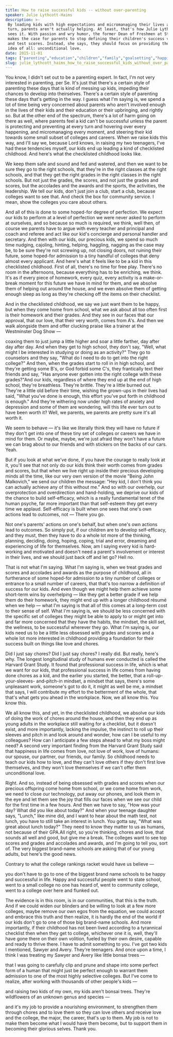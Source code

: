 ```yaml
---
title: How to raise successful kids -- without over-parenting
speaker: Julie Lythcott-Haims
description: >-
 By loading kids with high expectations and micromanaging their lives at every
 turn, parents aren't actually helping. At least, that's how Julie Lythcott-Haims
 sees it. With passion and wry humor, the former Dean of Freshmen at Stanford
 makes the case for parents to stop defining their children's success via grades
 and test scores. Instead, she says, they should focus on providing the oldest
 idea of all: unconditional love.
date: 2015-11-01
tags: ["parenting","education","children","family","goalsetting","happiness","motivation","personal-growth","social-change","society","success","teaching"]
slug: julie_lythcott_haims_how_to_raise_successful_kids_without_over_parenting
---
```


You know, I didn't set out to be a parenting expert. In fact, I'm not very interested in
parenting, per Se. It's just that there's a certain style of parenting these days that is
kind of messing up kids, impeding their chances to develop into theirselves. There's a
certain style of parenting these days that's getting in the way. I guess what I'm saying
is, we spend a lot of time being very concerned about parents who aren't involved enough
in the lives of their kids and their education or their upbringing, and rightly so. But at
the other end of the spectrum, there's a lot of harm going on there as well, where parents
feel a kid can't be successful unless the parent is protecting and preventing at every
turn and hovering over every happening, and micromanaging every moment, and steering their
kid towards some small subset of colleges and careers. When we raise kids this way, and
I'll say we, because Lord knows, in raising my two teenagers, I've had these tendencies
myself, our kids end up leading a kind of checklisted childhood. And here's what the
checklisted childhood looks like.

We keep them safe and sound and fed and watered, and then we want to be sure they go to
the right schools, that they're in the right classes at the right schools, and that they
get the right grades in the right classes in the right schools. But not just the grades,
the scores, and not just the grades and scores, but the accolades and the awards and the
sports, the activities, the leadership. We tell our kids, don't just join a club, start a
club, because colleges want to see that. And check the box for community service. I mean,
show the colleges you care about others.

And all of this is done to some hoped-for degree of perfection. We expect our kids to
perform at a level of perfection we were never asked to perform at ourselves, and so
because so much is required, we think, well then, of course we parents have to argue with
every teacher and principal and coach and referee and act like our kid's concierge and
personal handler and secretary. And then with our kids, our precious kids, we spend so much
time nudging, cajoling, hinting, helping, haggling, nagging as the case may be, to be sure
they're not screwing up, not closing doors, not ruining their future, some hoped-for
admission to a tiny handful of colleges that deny almost every applicant. And here's what
it feels like to be a kid in this checklisted childhood. First of all, there's no time for
free play. There's no room in the afternoons, because everything has to be enriching, we
think. It's as if every piece of homework, every quiz, every activity is a make-or-break
moment for this future we have in mind for them, and we absolve them of helping out around
the house, and we even absolve them of getting enough sleep as long as they're checking
off the items on their checklist.

And in the checklisted childhood, we say we just want them to be happy, but when they come
home from school, what we ask about all too often first is their homework and their
grades. And they see in our faces that our approval, that our love, that their very worth,
comes from A's. And then we walk alongside them and offer clucking praise like a trainer
at the Westminster Dog Show —

coaxing them to just jump a little higher and soar a little farther, day after day after
day. And when they get to high school, they don't say, "Well, what might I be interested
in studying or doing as an activity?" They go to counselors and they say, "What do I need
to do to get into the right college?" And then, when the grades start to roll in in high
school, and they're getting some B's, or God forbid some C's, they frantically text their
friends and say, "Has anyone ever gotten into the right college with these grades?"And our
kids, regardless of where they end up at the end of high school, they're breathless.
They're brittle. They're a little burned out. They're a little old before their time,
wishing the grown-ups in their lives had said, "What you've done is enough, this effort
you've put forth in childhood is enough." And they're withering now under high rates of
anxiety and depression and some of them are wondering, will this life ever turn out to
have been worth it? Well, we parents, we parents are pretty sure it's all worth
it.

We seem to behave — it's like we literally think they will have no future if they don't
get into one of these tiny set of colleges or careers we have in mind for them. Or maybe,
maybe, we're just afraid they won't have a future we can brag about to our friends and
with stickers on the backs of our cars. Yeah.

But if you look at what we've done, if you have the courage to really look at it, you'll
see that not only do our kids think their worth comes from grades and scores, but that
when we live right up inside their precious developing minds all the time, like our very
own version of the movie "Being John Malkovich," we send our children the message: "Hey
kid, I don't think you can actually achieve any of this without me." And so with our
overhelp, our overprotection and overdirection and hand-holding, we deprive our kids of
the chance to build self-efficacy, which is a really fundamental tenet of the human
psyche, far more important than that self-esteem they get every time we applaud.
Self-efficacy is built when one sees that one's own actions lead to outcomes, not — There
you go.

Not one's parents' actions on one's behalf, but when one's own actions lead to outcomes.
So simply put, if our children are to develop self-efficacy, and they must, then they have
to do a whole lot more of the thinking, planning, deciding, doing, hoping, coping, trial
and error, dreaming and experiencing of life for themselves. Now, am I saying every kid is
hard-working and motivated and doesn't need a parent's involvement or interest in their
lives, and we should just back off and let go? Hell no.

That is not what I'm saying. What I'm saying is, when we treat grades and scores and
accolades and awards as the purpose of childhood, all in furtherance of some hoped-for
admission to a tiny number of colleges or entrance to a small number of careers, that
that's too narrow a definition of success for our kids. And even though we might help them
achieve some short-term wins by overhelping — like they get a better grade if we help them
do their homework, they might end up with a longer childhood résumé when we help — what
I'm saying is that all of this comes at a long-term cost to their sense of self. What I'm
saying is, we should be less concerned with the specific set of colleges they might be
able to apply to or might get into and far more concerned that they have the habits, the
mindset, the skill set, the wellness, to be successful wherever they go. What I'm saying
is, our kids need us to be a little less obsessed with grades and scores and a whole lot
more interested in childhood providing a foundation for their success built on things like
love and chores.

Did I just say chores? Did I just say chores? I really did. But really, here's why. The
longest longitudinal study of humans ever conducted is called the Harvard Grant Study. It
found that professional success in life, which is what we want for our kids, that
professional success in life comes from having done chores as a kid, and the earlier you
started, the better, that a roll-up-your-sleeves- and-pitch-in mindset, a mindset that
says, there's some unpleasant work, someone's got to do it, it might as well be me, a
mindset that says, I will contribute my effort to the betterment of the whole, that that's
what gets you ahead in the workplace. Now, we all know this. You know this.

We all know this, and yet, in the checklisted childhood, we absolve our kids of doing the
work of chores around the house, and then they end up as young adults in the workplace
still waiting for a checklist, but it doesn't exist, and more importantly, lacking the
impulse, the instinct to roll up their sleeves and pitch in and look around and wonder,
how can I be useful to my colleagues? How can I anticipate a few steps ahead to what my
boss might need? A second very important finding from the Harvard Grant Study said that
happiness in life comes from love, not love of work, love of humans: our spouse, our
partner, our friends, our family. So childhood needs to teach our kids how to love, and
they can't love others if they don't first love themselves, and they won't love themselves
if we can't offer them unconditional love.

Right. And so, instead of being obsessed with grades and scores when our precious
offspring come home from school, or we come home from work, we need to close our
technology, put away our phones, and look them in the eye and let them see the joy that
fills our faces when we see our child for the first time in a few hours. And then we have
to say, "How was your day? What did you like about today?" And when your teenage daughter
says, "Lunch," like mine did, and I want to hear about the math test, not lunch, you have
to still take an interest in lunch. You gotta say, "What was great about lunch today?"
They need to know they matter to us as humans, not because of their GPA.All right, so
you're thinking, chores and love, that sounds all well and good, but give me a break. The
colleges want to see top scores and grades and accolades and awards, and I'm going to tell
you, sort of. The very biggest brand-name schools are asking that of our young adults, but
here's the good news.

Contrary to what the college rankings racket would have us believe —

you don't have to go to one of the biggest brand name schools to be happy and successful
in life. Happy and successful people went to state school, went to a small college no one
has heard of, went to community college, went to a college over here and flunked
out.

The evidence is in this room, is in our communities, that this is the truth. And if we
could widen our blinders and be willing to look at a few more colleges, maybe remove our
own egos from the equation, we could accept and embrace this truth and then realize, it is
hardly the end of the world if our kids don't go to one of those big brand-name schools.
And more importantly, if their childhood has not been lived according to a tyrannical
checklist then when they get to college, whichever one it is, well, they'll have gone
there on their own volition, fueled by their own desire, capable and ready to thrive
there. I have to admit something to you. I've got two kids I mentioned, Sawyer and Avery.
They're teenagers. And once upon a time, I think I was treating my Sawyer and Avery like
little bonsai trees —

that I was going to carefully clip and prune and shape into some perfect form of a human
that might just be perfect enough to warrant them admission to one of the most highly
selective colleges. But I've come to realize, after working with thousands of other
people's kids —

and raising two kids of my own, my kids aren't bonsai trees. They're wildflowers of an
unknown genus and species —

and it's my job to provide a nourishing environment, to strengthen them through chores and
to love them so they can love others and receive love and the college, the major, the
career, that's up to them. My job is not to make them become what I would have them
become, but to support them in becoming their glorious selves. Thank you.

<!--
ad_duration=3.33
event="TED Talks Live"
external_start_time=0
has_talk_citation=0
intro_duration=11.82
is_subtitle_required="False"
is_talk_featured="True"
language="en"
language_swap="False"
native_language="en"
number_of_related_talks=6
number_of_speakers=1
number_of_subtitled_videos=35
number_of_tags=12
number_of_talk_download_languages=36
number_of_talk_more_resources=2
number_of_talk_recommendations=4
number_of_talks_take_actions=1
post_ad_duration=0.83
published_timestamp="2016-09-13 15:08:37"
recording_date="2015-11-01"
speaker_description="Academic, author"
speaker_is_published=1
speaker_name="Julie Lythcott-Haims"
talk_name="How to raise successful kids -- without over-parenting"
talks_tags=["parenting","education","children","family","goalsetting","happiness","motivation","personal-growth","social-change","society","success","teaching"]
url_audio="https://download.ted.com/talks/JulieLythcottHaims_2015P.mp3?apikey=acme-roadrunner"
url_photo_speaker="https://pe.tedcdn.com/images/ted/dbbad9b5f6b0de2bf7d842cf6c9d745ff5bd0ac0_254x191.jpg"
url_photo_talk="https://s3.amazonaws.com/talkstar-photos/uploads/527c637c-65c4-4a8d-8335-0732c265dfd5/JulieLythcottHaims_2015P-embed.jpg"
url_webpage="https://www.ted.com/talks/julie_lythcott_haims_how_to_raise_successful_kids_without_over_parenting"
video_type_name="TED Stage Talk"
-->